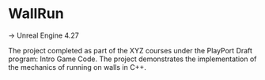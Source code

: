 # WallRun

-> Unreal Engine 4.27

The project completed as part of the XYZ courses under the PlayPort Draft program: Intro Game Code. The project demonstrates the implementation of the mechanics of running on walls in C++.
